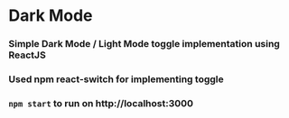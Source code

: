 # Dark Mode

### Simple Dark Mode / Light Mode toggle implementation using ReactJS

### Used npm react-switch for implementing toggle

### `npm start` to run on http://localhost:3000

